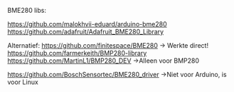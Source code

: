 BME280 libs:

https://github.com/malokhvii-eduard/arduino-bme280
https://github.com/adafruit/Adafruit_BME280_Library

Alternatief:
https://github.com/finitespace/BME280 -> Werkte direct!
https://github.com/farmerkeith/BMP280-library
https://github.com/MartinL1/BMP280_DEV ->Alleen voor BMP280

https://github.com/BoschSensortec/BME280_driver ->Niet voor Arduino, is voor Linux